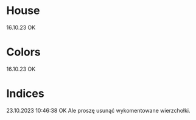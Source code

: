 # House

16.10.23 OK

# Colors 

16.10.23 OK

# Indices

23.10.2023 10:46:38 OK
Ale proszę usunąć wykomentowane wierzchołki.